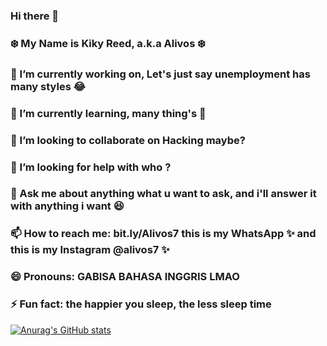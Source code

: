 ### Hi there 👋
### :snowflake: My Name is Kiky Reed, a.k.a Alivos :snowflake:


### 🔭 I’m currently working on, Let's just say unemployment has many styles 😂
### 🍭 I’m currently learning, many thing's 🍭
### 👯 I’m looking to collaborate on Hacking maybe?
### 🤔 I’m looking for help with who ?
### 💬 Ask me about anything what u want to ask, and i'll answer it with anything i want 😆
### 📫 How to reach me: **bit.ly/Alivos7** this is my WhatsApp ✨ and this is my Instagram @alivos7 ✨

### 😄 Pronouns: GABISA BAHASA INGGRIS LMAO
### ⚡ Fun fact: the happier you sleep, the less sleep time
[![Anurag's GitHub stats](https://github-readme-stats.vercel.app/api?username=alivos7)](https://github.com/anuraghazra/github-readme-stats)
